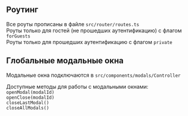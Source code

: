 ## Роутинг
  
Все роуты прописаны в файле ```src/router/routes.ts```  
Роуты только для гостей (не прошедших аутентификацию) с флагом ```forGuests```  
Роуты только для прошедших аутентификацию с флагом ```private```
  

## Глобальные модальные окна
  
Модальные окна подключаются в ```src/components/modals/Controller```  
  
Доступные методы для работы с модальными окнами:  
```openModal(modalId)```  
```openClose(modalId)```  
```closeLastModal()```  
```closeAllModals()```  
